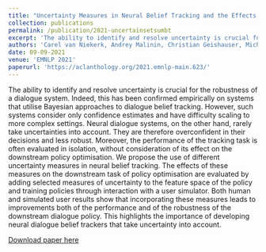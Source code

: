 ```yaml
---
title: "Uncertainty Measures in Neural Belief Tracking and the Effects on Dialogue Policy Performance"
collection: publications
permalink: /publication/2021-uncertainsetsumbt
excerpt: 'The ability to identify and resolve uncertainty is crucial for the robustness of a dialogue system. Indeed, this has been confirmed empirically on systems that utilise Bayesian approaches to dialogue belief tracking.  However, such systems consider only confidence estimates and have difficulty scaling to more complex settings.  Neural dialogue systems, on the other hand, rarely take uncertainties into account. They are therefore overconfident in their decisions and less robust.  Moreover, the performance of the tracking task is often evaluated in isolation, without consideration of its effect on the downstream policy optimisation.  We propose the use of different uncertainty measures in neural belief tracking.  The effects of these measures on the downstream task of policy optimisation are evaluated by adding selected measures of uncertainty to the feature space of the policy and training policies through interaction with a user simulator. Both human and simulated user results show that incorporating these measures leads to improvements both of the performance and of the robustness of the downstream dialogue policy. This highlights the importance of developing neural dialogue belief trackers that take uncertainty into account.'
authors: 'Carel van Niekerk, Andrey Malinin, Christian Geishauser, Michael Heck, Hsien-chin Lin, Nurul Lubis, Shutong Feng and Milica Gašić'
date: 09-09-2021
venue: 'EMNLP 2021'
paperurl: 'https://aclanthology.org/2021.emnlp-main.623/'
---
```

The ability to identify and resolve uncertainty is crucial for the robustness of a dialogue system. Indeed, this has been confirmed empirically on systems that utilise Bayesian approaches to dialogue belief tracking.  However, such systems consider only confidence estimates and have difficulty scaling to more complex settings.  Neural dialogue systems, on the other hand, rarely take uncertainties into account. They are therefore overconfident in their decisions and less robust.  Moreover, the performance of the tracking task is often evaluated in isolation, without consideration of its effect on the downstream policy optimisation.  We propose the use of different uncertainty measures in neural belief tracking.  The effects of these measures on the downstream task of policy optimisation are evaluated by adding selected measures of uncertainty to the feature space of the policy and training policies through interaction with a user simulator. Both human and simulated user results show that incorporating these measures leads to improvements both of the performance and of the robustness of the downstream dialogue policy. This highlights the importance of developing neural dialogue belief trackers that take uncertainty into account.

[Download paper here](https://aclanthology.org/2021.emnlp-main.623/)
